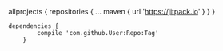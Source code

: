 

allprojects {
		repositories {
			...
			maven { url 'https://jitpack.io' }
		}
	}

	dependencies {
    		compile 'com.github.User:Repo:Tag'
    	}